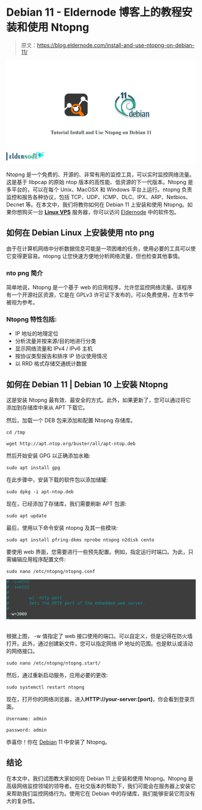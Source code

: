 # Debian 11 - Eldernode 博客上的教程安装和使用 Ntopng

> 原文：<https://blog.eldernode.com/install-and-use-ntopng-on-debian-11/>

![Tutorial Install and Use Ntopng on Debian 11](img/2633b42b52291173ee0b18e20df5579c.png)

Ntopng 是一个免费的、开源的、非常有用的监控工具，可以实时监控网络流量。这是基于 libpcap 的原始 ntop 版本的高性能、低资源的下一代版本。Ntopng 是多平台的，可以在每个 Unix、MacOSX 和 Windows 平台上运行。ntopng 负责监控和报告各种协议，包括 TCP、UDP、ICMP、DLC、IPX、ARP、Netbios、Decnet 等。在本文中，我们将教你如何在 Debian 11 上安装和使用 Ntopng。如果你想购买一台 [**Linux VPS**](https://eldernode.com/linux-vps/) 服务器，你可以访问 [Eldernode](https://eldernode.com/) 中的软件包。

## **如何在 Debian Linux 上安装使用 nto png**

由于在计算机网络中分析数据信息可能是一项困难的任务，使用必要的工具可以使它变得更容易。ntopng 让您快速方便地分析网络流量，但也检查其他事情。

### nto png 简介

简单地说，Ntopng 是一个基于 web 的应用程序，允许您监控网络流量。该程序有一个开源社区资源，它是在 GPLv3 许可证下发布的，可以免费使用，在本节中被视为参考。

### Ntopng 特性包括:

*   IP 地址的地理定位
*   分析流量并按来源/目的地进行分类
*   显示网络流量和 IPv4 / IPv6 主机
*   按协议类型报告和排序 IP 协议使用情况
*   以 RRD 格式存储交通统计数据

## **如何在 Debian 11 | Debian 10** 上安装 Ntopng

这是安装 Ntopng 最有效、最安全的方式。此外，如果更新了，您可以通过将它添加到存储库中来从 APT 下载它。

然后，加载一个 DEB 包来添加和配置 Ntopng 存储库。

```
cd /tmp
```

```
wget http://apt.ntop.org/buster/all/apt-ntop.deb
```

然后开始安装 GPG 以正确添加水箱:

```
sudo apt install gpg
```

在此步骤中，安装下载的软件包以添加储罐:

```
sudo dpkg -i apt-ntop.deb
```

现在，已经添加了存储库，我们需要刷新 APT 包源:

```
sudo apt update
```

最后，使用以下命令安装 ntopng 及其一些模块:

```
sudo apt install pfring-dkms nprobe ntopng n2disk cento
```

要使用 web 界面，您需要进行一些预先配置。例如，指定运行时端口。为此，只需编辑应用程序配置文件:

```
sudo nano /etc/ntopng/ntopng.conf
```

![ntopng](img/0eff70ddd3c7d6bd41b25ae242ecd583.png) 

根据上图， -w 值指定了 web 接口使用的端口。可以自定义，但是记得在防火墙打开。此外，通过创建新文件，您可以指定网络 IP 地址的范围。也是默认或活动的网络接口。

```
sudo nano /etc/ntopng/ntopng.start/
```

然后，通过重新启动服务，应用必要的更改:

```
sudo systemctl restart ntopng
```

现在，打开你的网络浏览器，进入**HTTP://your-server:[port]**，你会看到登录页面。

```
Username: admin
```

```
password: admin
```

恭喜你！你在 [Debian](https://blog.eldernode.com/tag/debian/) 11 中安装了 Ntopng。

## 结论

在本文中，我们试图教大家如何在 Debian 11 上安装和使用 Ntopng。Ntopng 是高级网络监控领域的领导者。在社交版本的帮助下，我们可能会在服务器上安装它来帮助我们监控网络行为。使用它在 Debian 中的存储库，我们能够安装它而没有大的复杂性。